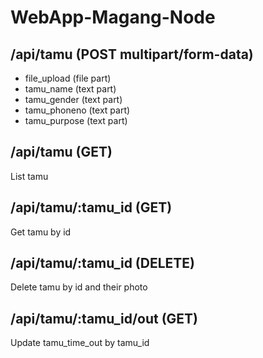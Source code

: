 # WebApp-Magang-Node


## /api/tamu (POST multipart/form-data)
* file_upload (file part)
* tamu_name (text part)
* tamu_gender (text part)
* tamu_phoneno (text part)
* tamu_purpose (text part)

## /api/tamu (GET)
List tamu

## /api/tamu/:tamu_id (GET)
Get tamu by id

## /api/tamu/:tamu_id (DELETE)
Delete tamu by id and their photo


## /api/tamu/:tamu_id/out (GET)
Update tamu_time_out by tamu_id
